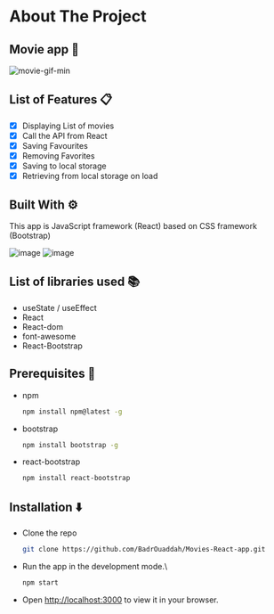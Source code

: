 # About The Project 

## Movie app 🎥
![movie-gif-min](https://github.com/BadrOuaddah/Movies-React-app/assets/119801735/973486a5-e52f-44ae-86f0-dbba21ac4acc)

## List of Features 📋

- [x] Displaying List of movies
- [x] Call the API from React
- [x] Saving Favourites
- [x] Removing Favorites
- [x] Saving to local storage
- [x] Retrieving from local storage on load

## Built With ⚙️

This app is JavaScript framework (React) based on CSS framework (Bootstrap)

![image](https://img.shields.io/badge/React-20232A?style=for-the-badge&logo=react&logoColor=61DAFB)
![image](https://img.shields.io/badge/Bootstrap-563D7C?style=for-the-badge&logo=bootstrap&logoColor=white)

## List of libraries used 📚

- useState / useEffect
- React
- React-dom 
- font-awesome
- React-Bootstrap


## Prerequisites 📜

* npm
  ```bash
  npm install npm@latest -g
  ```

* bootstrap
  ```bash
  npm install bootstrap -g
  ```

* react-bootstrap
  ```bash
  npm install react-bootstrap
  ```

## Installation ⬇️

+ Clone the repo
   
   ```bash
   git clone https://github.com/BadrOuaddah/Movies-React-app.git
   ```
+ Run the app in the development mode.\
  
     ```bash
   npm start
   ```
     
 + Open [http://localhost:3000](http://localhost:3000) to view it in your browser.
   
